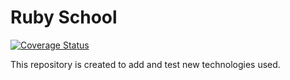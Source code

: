 # Ruby School

[![Coverage Status](https://coveralls.io/repos/github/Jorge-Ortiz-Mata/ruby-school/badge.svg)](https://coveralls.io/github/Jorge-Ortiz-Mata/ruby-school)


This repository is created to add and test new technologies used.